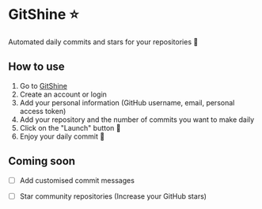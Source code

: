 # GitShine ⭐️ 

Automated daily commits and stars for your repositories 🔁

## How to use

1. Go to [GitShine](https://gitshine.com/)
2. Create an account or login 
3. Add your personal information (GitHub username, email, personal access token)
4. Add your repository and the number of commits you want to make daily
5. Click on the "Launch" button 🚀
6. Enjoy your daily commit 💫

## Coming soon
- [ ] Add customised commit messages
- [ ] Star community repositories (Increase your GitHub stars)

